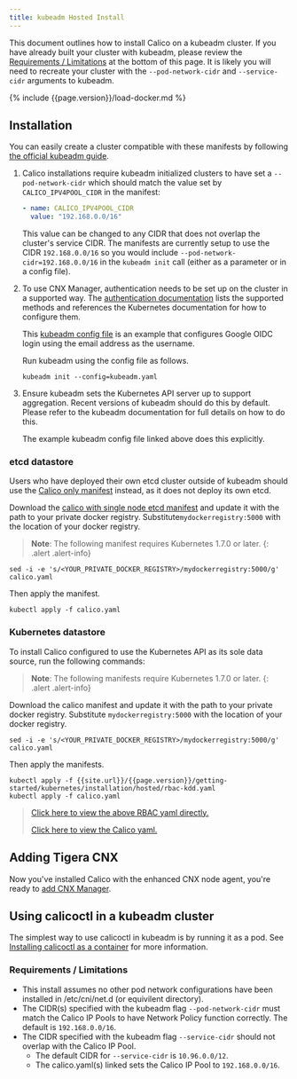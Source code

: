```yaml
---
title: kubeadm Hosted Install
---
```


This document outlines how to install Calico on a kubeadm cluster.
If you have already built your cluster with kubeadm, please review the
[Requirements / Limitations](#requirements--limitations) at the bottom of
this page. It is likely you will need to recreate your cluster with the
`--pod-network-cidr` and `--service-cidr` arguments to kubeadm.

{% include {{page.version}}/load-docker.md %}

## Installation

You can easily create a cluster compatible with these manifests by following [the official kubeadm guide](http://kubernetes.io/docs/getting-started-guides/kubeadm/).

1. Calico installations require kubeadm initialized clusters to have set a `--pod-network-cidr`
   which should match the value set by `CALICO_IPV4POOL_CIDR` in the manifest:

   ```yaml
   - name: CALICO_IPV4POOL_CIDR
     value: "192.168.0.0/16"
   ```

   This value can be changed to any CIDR that does not overlap the cluster's service CIDR.
   The manifests are currently setup to use the CIDR `192.168.0.0/16` so you would include
   `--pod-network-cidr=192.168.0.0/16` in the `kubeadm init` call (either as a parameter
   or in a config file).

1. To use CNX Manager, authentication needs to be set up on the cluster in a supported way.
   The [authentication documentation](../../../../reference/essentials/authentication) lists
   the supported methods and references the Kubernetes documentation for how to configure
   them.

   This [kubeadm config file](../essentials/demo-manifests/kubeadm.yaml) is an example that
   configures Google OIDC login using the email address as the username.

   Run kubeadm using the config file as follows.
   ```
   kubeadm init --config=kubeadm.yaml
   ```

1. Ensure kubeadm sets the Kubernetes API server up to support aggregation.  Recent
   versions of kubeadm should do this by default.  Please refer to the kubeadm
   documentation for full details on how to do this.

   The example kubeadm config file linked above does this explicitly.

### etcd datastore

Users who have deployed their own etcd cluster outside of kubeadm should
use the [Calico only manifest](../hosted) instead, as it does not deploy its
own etcd.

Download the [calico with single node etcd manifest](1.7/calico.yaml) and
update it with the path to your private docker registry.
Substitute`mydockerregistry:5000` with the location of your docker registry.

> **Note**: The following manifest requires Kubernetes 1.7.0 or later.
{: .alert .alert-info}

```
sed -i -e 's/<YOUR_PRIVATE_DOCKER_REGISTRY>/mydockerregistry:5000/g' calico.yaml
```

Then apply the manifest.

```shell
kubectl apply -f calico.yaml
```

### Kubernetes datastore

To install Calico configured to use the Kubernetes API as its sole data source, run the following commands:

> **Note**: The following manifests require Kubernetes 1.7.0 or later.
{: .alert .alert-info}

Download the calico manifest and update it with the path to your private docker registry.  Substitute
`mydockerregistry:5000` with the location of your docker registry.

```
sed -i -e 's/<YOUR_PRIVATE_DOCKER_REGISTRY>/mydockerregistry:5000/g' calico.yaml
```

Then apply the manifests.

```shell
kubectl apply -f {{site.url}}/{{page.version}}/getting-started/kubernetes/installation/hosted/rbac-kdd.yaml
kubectl apply -f calico.yaml
```

>[Click here to view the above RBAC yaml directly.](../rbac-kdd.yaml)
>
>[Click here to view the Calico yaml.](../kubernetes-datastore/calico-networking/1.7/calico.yaml)

## Adding Tigera CNX

Now you've installed Calico with the enhanced CNX node agent, you're ready to
[add CNX Manager](../essentials/cnx).

## Using calicoctl in a kubeadm cluster

The simplest way to use calicoctl in kubeadm is by running it as a pod.
See [Installing calicoctl as a container](/{{page.version}}/usage/calicoctl/install#installing-calicoctl-as-a-container) for more information.

### Requirements / Limitations

* This install assumes no other pod network configurations have been installed
  in /etc/cni/net.d (or equivilent directory).
* The CIDR(s) specified with the kubeadm flag `--pod-network-cidr` must match the Calico IP Pools to have Network
  Policy function correctly. The default is `192.168.0.0/16`.
* The CIDR specified with the kubeadm flag `--service-cidr` should not overlap with the Calico IP Pool.
  * The default CIDR for `--service-cidr` is `10.96.0.0/12`.
  * The calico.yaml(s) linked sets the Calico IP Pool to `192.168.0.0/16`.
